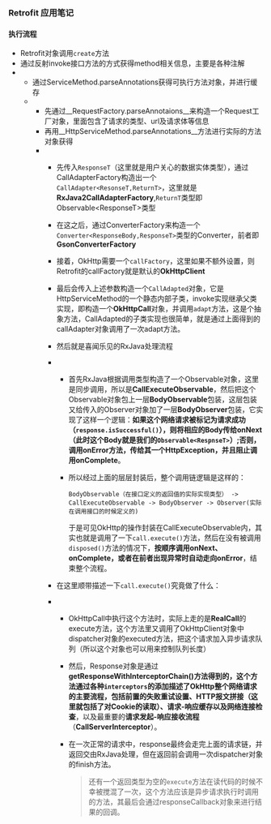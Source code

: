 ### Retrofit 应用笔记

#### 执行流程

- Retrofit对象调用`create`方法
- 通过反射invoke接口方法的方式获得method相关信息，主要是各种注解
- - 通过ServiceMethod.parseAnnotations获得可执行方法对象，并进行缓存
  - - 先通过__RequestFactory.parseAnnotaions__来构造一个Request工厂对象，里面包含了请求的类型、url及请求体等信息
    - 再用__HttpServiceMethod.parseAnnotations__方法进行实际的方法对象获得
    - - 先传入`ResponseT`（这里就是用户关心的数据实体类型），通过CallAdapterFactory构造出一个`CallAdapter<ResonseT,ReturnT>`，这里就是**RxJava2CallAdapterFactory**,`ReturnT`类型即Observable\<ResponseT>类型

      - 在这之后，通过ConverterFactory来构造一个`Converter<ResponseBody,ResponseT>`类型的Converter，前者即**GsonConverterFactory**

      - 接着，OkHttp需要一个`callFactory`，这里如果不额外设置，则Retrofit的callFactory就是默认的**OkHttpClient**

      - 最后会传入上述参数构造一个`CallAdapted`对象，它是HttpServiceMethod的一个静态内部子类，invoke实现继承父类实现，即构造一个**OkHttpCall**对象，并调用`adapt`方法，这是个抽象方法，CallAdapted的子类实现也很简单，就是通过上面得到的callAdapter对象调用了一次adapt方法。

      - 然后就是喜闻乐见的RxJava处理流程

      - - 首先RxJava根据调用类型构造了一个Observable对象，这里是同步调用，所以是**CallExecuteObservable**，然后把这个Observable对象包上一层**BodyObservable**包装，这层包装又给传入的Observer对象加了一层**BodyObserver**包装，它实现了这样一个逻辑：**如果这个网络请求被标记为请求成功（`response.isSuccessful()`），则将相应的Body传给onNext（此时这个Body就是我们的`Observable<RespnseT>`）;否则，调用onError方法，传给其一个HttpException，并且阻止调用onComplete**。

        - 所以经过上面的层层封装后，整个调用链逻辑是这样的：

          ```
          BodyObservable（在接口定义的返回值的实际实现类型） -> CallExecuteObservable -> BodyObserver -> Observer(实际在调用接口的时候定义的)
          ```

          于是可见OkHttp的操作封装在CallExecuteObservable内，其实也就是调用了一下`call.execute()`方法，然后在没有被调用`disposed()`方法的情况下，**按顺序调用onNext、onComplete，或者在前者出现异常时自动走向onError**，结束整个流程。

      - 在这里顺带描述一下`call.execute()`究竟做了什么：

      - - OkHttpCall中执行这个方法时，实际上走的是**RealCall**的execute方法，这个方法里又调用了OkHttpClient对象中dispatcher对象的executed方法，把这个请求加入异步请求队列（所以这个对象也可以用来控制队列长度）

        - 然后，Response对象是通过**getResponseWithInterceptorChain()**方法得到的，这个方法通过各种`interceptors`的添加描述了OkHttp整个网络请求的主要流程，包括前置的**失败重试设置、HTTP报文拼接（这里就包括了对Cookie的读取）、请求-响应缓存以及网络连接检查**，以及最重要的**请求发起-响应接收流程**（**CallServerInterceptor**）。

        - 在一次正常的请求中，response最终会走完上面的请求链，并返回交由RxJava处理，但在返回前会调用一次dispatcher对象的finish方法。

          >还有一个返回类型为空的`execute`方法在读代码的时候不幸被搅混了一次，这个方法应该是异步请求执行时调用的方法，其最后会通过responseCallback对象来进行结果的回调。

